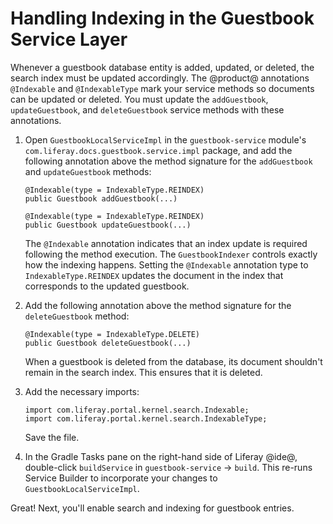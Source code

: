# Handling Indexing in the Guestbook Service Layer [](id=handling-indexing-in-the-guestbook-service-layer)

Whenever a guestbook database entity is added, updated, or deleted, the search 
index must be updated accordingly. The @product@ annotations `@Indexable` and 
`@IndexableType` mark your service methods so documents can be updated or 
deleted. You must update the `addGuestbook`, `updateGuestbook`, and 
`deleteGuestbook` service methods with these annotations. 

1.  Open `GuestbookLocalServiceImpl` in the `guestbook-service` module's 
    `com.liferay.docs.guestbook.service.impl` package, and add the following 
    annotation above the method signature for the `addGuestbook` and 
    `updateGuestbook` methods:

        @Indexable(type = IndexableType.REINDEX)
        public Guestbook addGuestbook(...)

        @Indexable(type = IndexableType.REINDEX)
        public Guestbook updateGuestbook(...)

    The `@Indexable` annotation indicates that an index update is required
    following the method execution. The `GuestbookIndexer` controls exactly how 
    the indexing happens. Setting the `@Indexable` annotation type to 
    `IndexableType.REINDEX` updates the document in the index that corresponds
    to the updated guestbook. 

2.  Add the following annotation above the method signature for the 
    `deleteGuestbook` method: 

        @Indexable(type = IndexableType.DELETE)
        public Guestbook deleteGuestbook(...)

    When a guestbook is deleted from the database, its document shouldn't
    remain in the search index. This ensures that it is deleted.

3.  Add the necessary imports:

        import com.liferay.portal.kernel.search.Indexable;
        import com.liferay.portal.kernel.search.IndexableType;

    Save the file. 

4.  In the Gradle Tasks pane on the right-hand side of Liferay @ide@, 
    double-click `buildService` in `guestbook-service` &rarr; `build`. This 
    re-runs Service Builder to incorporate your changes to 
    `GuestbookLocalServiceImpl`.

Great! Next, you'll enable search and indexing for guestbook entries. 
